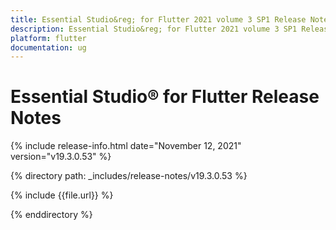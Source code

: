 ```yaml
---
title: Essential Studio&reg; for Flutter 2021 volume 3 SP1 Release Notes  
description: Essential Studio&reg; for Flutter 2021 volume 3 SP1 Release Notes  
platform: flutter
documentation: ug
---
```


# Essential Studio&reg; for Flutter  Release Notes  

{% include release-info.html date="November 12, 2021"  version="v19.3.0.53" %} 


{% directory path: _includes/release-notes/v19.3.0.53 %}

{% include {{file.url}} %}

{% enddirectory %}